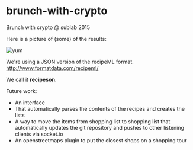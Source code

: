 # brunch-with-crypto
Brunch with crypto @ sublab 2015

Here is a picture of (some) of the results:

![yum](https://pbs.twimg.com/media/CEj17eaWgAAQN-5.jpg)

We're using a JSON version of the recipeML format. 
http://www.formatdata.com/recipeml/

We call it **recipeson**.

Future work:

- An interface
 - That automatically parses the contents of the recipes and creates the lists
 - A way to move the items from shopping list to shopping list that automatically updates the git repository and pushes to other listening clients via socket.io
- An openstreetmaps plugin to put the closest shops on a shopping tour
